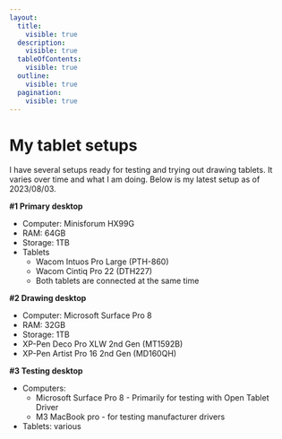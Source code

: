 ```yaml
---
layout:
  title:
    visible: true
  description:
    visible: true
  tableOfContents:
    visible: true
  outline:
    visible: true
  pagination:
    visible: true
---
```


# My tablet setups

I have several setups ready for testing and trying out drawing tablets. It varies over time and what I am doing. Below is my latest setup as of 2023/08/03.

**#1 Primary desktop**

* Computer: Minisforum HX99G
* RAM: 64GB
* Storage: 1TB
* Tablets
  * Wacom Intuos Pro Large (PTH-860)
  * Wacom Cintiq Pro 22 (DTH227)
  * Both tablets are connected at the same time

**#2 Drawing desktop**&#x20;

* Computer: Microsoft Surface Pro 8
* RAM: 32GB
* Storage: 1TB
* XP-Pen Deco Pro XLW 2nd Gen (MT1592B)
* XP-Pen Artist Pro 16 2nd Gen (MD160QH)

**#3 Testing desktop**

* Computers:&#x20;
  * Microsoft Surface Pro 8 - Primarily for testing with Open Tablet Driver
  * M3 MacBook pro - for testing manufacturer drivers&#x20;
* Tablets: various
